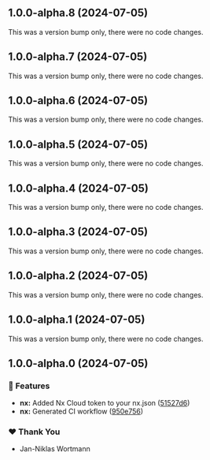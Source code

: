 ## 1.0.0-alpha.8 (2024-07-05)

This was a version bump only, there were no code changes.

## 1.0.0-alpha.7 (2024-07-05)

This was a version bump only, there were no code changes.

## 1.0.0-alpha.6 (2024-07-05)

This was a version bump only, there were no code changes.

## 1.0.0-alpha.5 (2024-07-05)

This was a version bump only, there were no code changes.

## 1.0.0-alpha.4 (2024-07-05)

This was a version bump only, there were no code changes.

## 1.0.0-alpha.3 (2024-07-05)

This was a version bump only, there were no code changes.

## 1.0.0-alpha.2 (2024-07-05)

This was a version bump only, there were no code changes.

## 1.0.0-alpha.1 (2024-07-05)

This was a version bump only, there were no code changes.

## 1.0.0-alpha.0 (2024-07-05)


### 🚀 Features

- **nx:** Added Nx Cloud token to your nx.json ([51527d6](https://github.com/niklas-wortmann/xstate-angular/commit/51527d6))
- **nx:** Generated CI workflow ([950e756](https://github.com/niklas-wortmann/xstate-angular/commit/950e756))

### ❤️  Thank You

- Jan-Niklas Wortmann